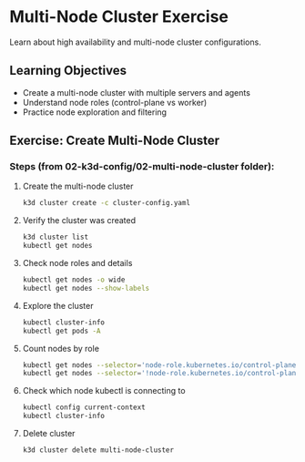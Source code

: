 # Multi-Node Cluster Exercise

Learn about high availability and multi-node cluster configurations.

## Learning Objectives
- Create a multi-node cluster with multiple servers and agents
- Understand node roles (control-plane vs worker)
- Practice node exploration and filtering

## Exercise: Create Multi-Node Cluster

### Steps (from 02-k3d-config/02-multi-node-cluster folder):

1. Create the multi-node cluster
   ```bash
   k3d cluster create -c cluster-config.yaml
   ```

2. Verify the cluster was created
   ```bash
   k3d cluster list
   kubectl get nodes
   ```

3. Check node roles and details
   ```bash
   kubectl get nodes -o wide
   kubectl get nodes --show-labels
   ```

4. Explore the cluster
   ```bash
   kubectl cluster-info
   kubectl get pods -A
   ```

5. Count nodes by role
   ```bash
   kubectl get nodes --selector='node-role.kubernetes.io/control-plane'
   kubectl get nodes --selector='!node-role.kubernetes.io/control-plane'
   ```

6. Check which node kubectl is connecting to
   ```bash
   kubectl config current-context
   kubectl cluster-info
   ```

7. Delete cluster
   ```bash
   k3d cluster delete multi-node-cluster
   ```
